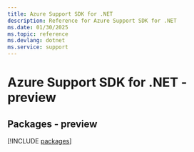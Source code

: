 ```yaml
---
title: Azure Support SDK for .NET
description: Reference for Azure Support SDK for .NET
ms.date: 01/30/2025
ms.topic: reference
ms.devlang: dotnet
ms.service: support
---
```

# Azure Support SDK for .NET - preview
## Packages - preview
[!INCLUDE [packages](support-index.md)]